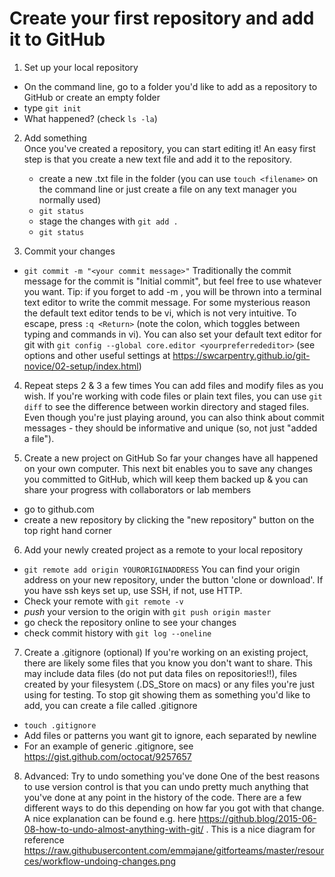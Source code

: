 # Create your first repository and add it to GitHub

1. Set up your local repository
  * On the command line, go to a folder you'd like to add as a repository to GitHub or create an empty folder
  * type `git init`  
  * What happened? (check `ls -la`)

2. Add something  
Once you've created a repository, you can start editing it! An easy first step is that you create a new text file and add it to the repository. 
   * create a new .txt file in the folder (you can use `touch <filename>` on the command line or just create a file on any text manager you normally used)
   * `git status`
   * stage the changes with `git add .`
   * `git status`

3. Commit your changes  
  * `git commit -m "<your commit message>"`
  Traditionally the commit message for the commit is "Initial commit", but feel free to use whatever you want. 
  Tip: if you forget to add -m <commit message>, you will be thrown into a terminal text editor to write the commit message. For some mysterious reason the default text editor tends to be vi, which is not very intuitive. To escape, press 
`:q <Return>` (note the colon, which toggles between typing and commands in vi). You can also set your default text editor for git with `git config --global core.editor <yourpreferrededitor>`
(see options and other useful settings at https://swcarpentry.github.io/git-novice/02-setup/index.html)


4. Repeat steps 2 & 3 a few times 
  You can add files and modify files as you wish. If you're working with code files or plain text files, you can use `git diff` to see the difference between workin directory and staged files. Even though you're just playing around, you can also think about commit messages - they should be informative and unique (so, not just "added a file").

5. Create a new project on GitHub
So far your changes have all happened on your own computer. This next bit enables you to save any changes you committed to GitHub, which will keep them backed up & you can share your progress with collaborators or lab members
  * go to github.com
  * create a new repository by clicking the "new repository" button on the top right hand corner  

6. Add your newly created project as a remote to your local repository
  * `git remote add origin YOURORIGINADDRESS` 
  You can find your origin address on your new repository, under the button 'clone or download'. If you have ssh keys set up, use SSH, if not, use HTTP.
  * Check your remote with `git remote -v`
  * _push_ your version to the origin with `git push origin master`
  * go check the repository online to see your changes
  * check commit history with `git log --oneline`

7. Create a .gitignore (optional)
  If you're working on an existing project, there are likely some files that you know you don't want to share. This may include data files (do not put data files on repositories!!), files created by your filesystem (.DS_Store on macs) or any files you're just using for testing. To stop git showing them as something you'd like to add, you can create a file called .gitignore
  * `touch .gitignore`
  * Add files or patterns you want git to ignore, each separated by newline
  * For an example of generic .gitignore, see https://gist.github.com/octocat/9257657

8. Advanced: Try to undo something you've done 
One of the best reasons to use version control is that you can undo pretty much anything that you've done at any point in the history of the code. There are a few different ways to do this depending on how far you got with that change. A nice explanation can be found e.g. here https://github.blog/2015-06-08-how-to-undo-almost-anything-with-git/ . This is a nice diagram for reference https://raw.githubusercontent.com/emmajane/gitforteams/master/resources/workflow-undoing-changes.png
